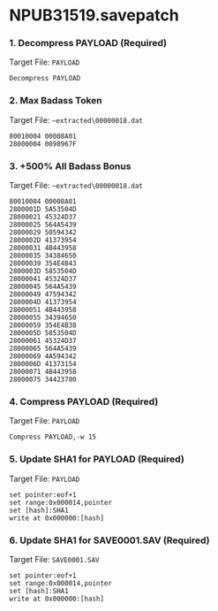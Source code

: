 # NPUB31519.savepatch

### 1. Decompress PAYLOAD (Required)

Target File: `PAYLOAD`

```
Decompress PAYLOAD
```

### 2. Max Badass Token

Target File: `~extracted\00000018.dat`

```
80010004 00008A01
28000004 0098967F
```

### 3. +500% All Badass Bonus

Target File: `~extracted\00000018.dat`

```
80010004 00008A01
2800001D 5A53504D
28000021 45324D37
28000025 564A5439
28000029 50594342
2800002D 41373954
28000031 4B443958
28000035 34384650
28000039 354E4B43
2800003D 5853504D
28000041 45324D37
28000045 564A5439
28000049 47594342
2800004D 41373954
28000051 4B443958
28000055 34394650
28000059 354E4B38
2800005D 5853504D
28000061 45324D37
28000065 564A5439
28000069 4A594342
2800006D 41373154
28000071 4B443958
28000075 34423700
```

### 4. Compress PAYLOAD (Required)

Target File: `PAYLOAD`

```
Compress PAYLOAD,-w 15
```

### 5. Update SHA1 for PAYLOAD (Required)

Target File: `PAYLOAD`

```
set pointer:eof+1
set range:0x000014,pointer
set [hash]:SHA1
write at 0x000000:[hash]
```

### 6. Update SHA1 for SAVE0001.SAV (Required)

Target File: `SAVE0001.SAV`

```
set pointer:eof+1
set range:0x000014,pointer
set [hash]:SHA1
write at 0x000000:[hash]
```

